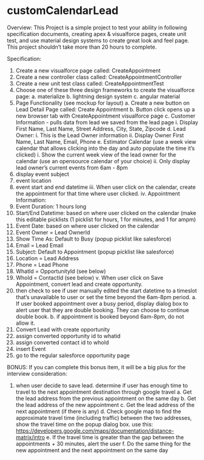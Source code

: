 # customCalendarLead

Overview:
This Project is a simple project to test your ability in following specification documents, creating apex & visualforce pages, create unit test, and use material design systems to create great look and feel page.
This project shouldn’t take more than 20 hours to complete.

Specification:
1.	Create a new visualforce page called: CreateAppointment
2.	Create a new controller class called: CreateAppointmentController
3.	Create a new unit test class called: CreateAppointmentTest
4.	Choose one of these three design frameworks to create the visualforce page:
a.	materialize
b.	lightning design system
c.	angular material
5.	Page Functionality (see mockup for layout)
a.	Create a new button on Lead Detail Page called: Create Appointment
b.	Button click opens up a new browser tab with CreateAppointment visualforce page
c.	Customer Information - pulls data from lead we saved from the lead page
i.	Display First Name, Last Name, Street Address, City, State, Zipcode
d.	Lead Owner:
i.	This is the Lead Owner information
ii.	Display Owner First Name, Last Name, Email, Phone
e.	Estimator Calendar (use a week view calendar that allows clicking into the day and auto populate the time it’s clicked) 
i.	Show the current week view of the lead owner for the calendar (use an opensource calendar of your choice)
ii.	Only display lead owner’s current events from 6am - 8pm
1.	display event subject
2.	event location
3.	event start and end datetime
iii.	When user click on the calendar, create the appointment for that time where user clicked.
iv.	Appointment Information:
1.	Event Duration: 1 hours long
2.	Start/End Datetime: based on where user clicked on the calendar (make this editable picklists (1 picklist for hours, 1 for minutes, and 1 for ampm)
3.	Event Date: based on where user clicked on the calendar
4.	Event Owner = Lead OwnerId
5.	Show Time As: Default to Busy (popup picklist like salesforce)
6.	Email = Lead Email
7.	Subject: Default to Appointment (popup picklist like salesforce)
8.	Location = Lead Address
9.	Phone = Lead Phone
10.	WhatId = OpportunityId (see below)
11.	WhoId = ContactId (see below)
v.	When user click on Save Appointment, convert lead and create opportunity.
1.	then check to see if user manually edited the start datetime to a timeslot that’s unavailable to user or set the time beyond the 6am-8pm period. 
a.	If user booked appointment over a busy period, display dialog box to alert user that they are double booking. They can choose to continue double book.
b.	if appointment is booked beyond 6am-8pm, do not allow it.
2.	Convert Lead with create opportunity
3.	assign converted opportunity id to whatid
4.	assign converted contact id to whoId
5.	insert Event
6.	go to the regular salesforce opportunity page


BONUS: If you can complete this bonus item, it will be a big plus for the interview consideration:
1.	when user decide to save lead. determine if user has enough time to travel to the next appointment destination through google travel
a.	Get the lead address from the previous appointment on the same day
b.	Get the lead address of the new appointment
c.	Get the lead address of the next appointment (if there is any)
d.	Check google map to find the approximate travel time (including traffic) between the two addresses, show the travel time on the popup dialog box. use this: https://developers.google.com/maps/documentation/distance-matrix/intro
e.	If the travel time is greater than the gap between the appointments + 30 minutes, alert the user
f.	Do the same thing for the new appointment and the next appointment on the same day

